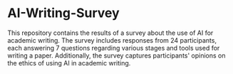 # AI-Writing-Survey
This repository contains the results of a survey about the use of AI for academic writing. The survey includes responses from 24 participants, each answering 7 questions regarding various stages and tools used for writing a paper. Additionally, the survey captures participants' opinions on the ethics of using AI in academic writing.
